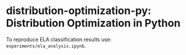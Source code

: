 # distribution-optimization-py: Distribution Optimization in Python

To reproduce ELA classification results use: `experiments/ela_analysis.ipynb`.
